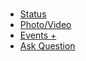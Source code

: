 #  
<ul class="uiList _1dsl _2yj _509- _4ki _4ks">
  <!-- Status Button -->
  <li class="_4j _519b">
    <a data-onclick="[[&quot;ComposerXAttachmentBootstrap&quot;,&quot;bootstrap&quot;]]" class="_9lb" aria-pressed="true" href="#" role="button" data-endpoint="/ajax/composerx/attachment/status/">
      <span class="uiIconText _51z7">
        <i class="img sp_b6fmvb sx_8625d3"></i>Status<i class"_2wr"></i
      </span>
    </a>
  </li>
  <!-- Photo Button -->
  <li class="_92">
    <a data-onclick="[[&quot;ComposerXAttachmentBootstrap&quot;,&quot;bootstrap&quot;]]" class="_9lb" aria-pressed="false" href="#" role="button" data-endpoint="/ajax/composerx/attachment/media/chooser/">
      <span class="uiIconText _51z7">
        <i class="img sp_dz4zcz sx_4a7acd"></i>Photo/Video<i class="_2wr"></i>
      </span>
    </a>
  </li>
  <!-- Event Button -->
  <li class="_i13">
    <a data-onclick="[[&quot;ComposerXAttachmentBootstrap&quot;,&quot;bootstrap&quot;]]" class"_9lb" aria-pressed"false" href="#" role="button" data-endpoint="/ajax/composerx/attachment/pages/other?location=composer">
      <span class="uiIconText _51z7">
        <i class="img sp_9pvis2 sx_d6e3f4"></i>Events +<i class="_2wr"></i>
      </span>
    </a>
  </li>
  <!-- Question Button -->
  <li class="_c-">
    <a data-onclick="[[&quot;ComposerXAttachmentBootstrap&quot;,&quot;bootstrap&quot;]]" class="_9lb" aria-pressed="false" href="#" role="button" data-endpoint="/ajax/composerx/attachment/question/">
      <span class="uiIconText _51z7">
        <i class"img sp_5qoavc sx_b5fd57"></i>Ask Question<i class="_2wr"></i>
      </span>
    </a>
  </li>
</ul>
